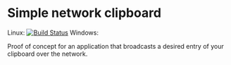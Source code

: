 # Simple network clipboard

Linux: [![Build Status](https://travis-ci.org/tostiheld/network-clipboard.svg?branch=master)](https://travis-ci.org/tostiheld/network-clipboard)
Windows:

Proof of concept for an application that broadcasts a desired entry of your clipboard over the network.
